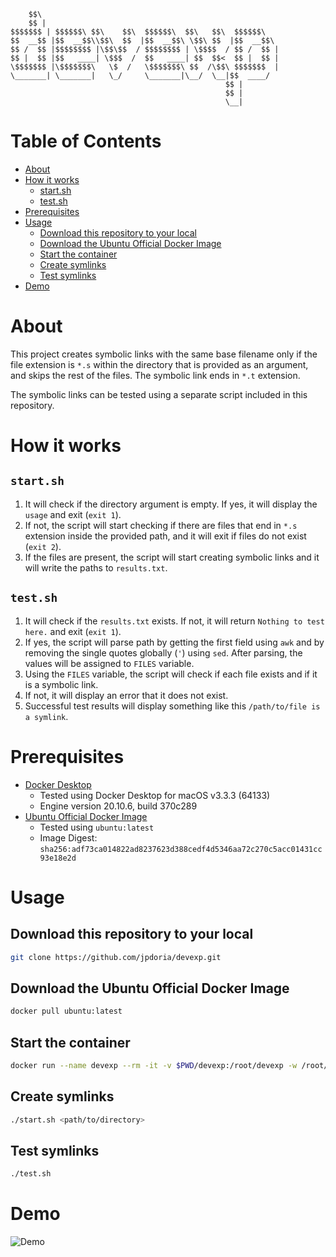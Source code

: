 
        $$\                                                   
        $$ |                                                  
    $$$$$$$ | $$$$$$\ $$\    $$\  $$$$$$\  $$\   $$\  $$$$$$\  
    $$  __$$ |$$  __$$\\$$\  $$  |$$  __$$\ \$$\ $$  |$$  __$$\ 
    $$ /  $$ |$$$$$$$$ |\$$\$$  / $$$$$$$$ | \$$$$  / $$ /  $$ |
    $$ |  $$ |$$   ____| \$$$  /  $$   ____| $$  $$<  $$ |  $$ |
    \$$$$$$$ |\$$$$$$$\   \$  /   \$$$$$$$\ $$  /\$$\ $$$$$$$  |
    \_______| \_______|   \_/     \_______|\__/  \__|$$  ____/ 
                                                    $$ |      
                                                    $$ |      
                                                    \__|      

# Table of Contents

- [About](#about)
- [How it works](#how-it-works)
    - [start.sh](#start.sh)
    - [test.sh](#start.sh)
- [Prerequisites](#prerequisites)
- [Usage](#usage)
    - [Download this repository to your local](#download-this-repository-to-your-local)
    - [Download the Ubuntu Official Docker Image](#download-the-ubuntu-official-docker-image)
    - [Start the container](#start-the-container)
    - [Create symlinks](#create-symlinks)
    - [Test symlinks](#test-symlinks)
- [Demo](#demo)

# About

This project creates symbolic links with the same base filename only if the file extension is `*.s` within the directory that is provided as an argument, and skips the rest of the files. The symbolic link ends in `*.t` extension.

The symbolic links can be tested using a separate script included in this repository.

# How it works

## `start.sh`

1. It will check if the directory argument is empty. If yes, it will display the `usage` and exit (`exit 1`).
1. If not, the script will start checking if there are files that end in `*.s` extension inside the provided path, and it will exit if files do not exist (`exit 2`).
1. If the files are present, the script will start creating symbolic links and it will write the paths to `results.txt`.

## `test.sh`

1. It will check if the `results.txt` exists. If not, it will return `Nothing to test here.` and exit (`exit 1`).
1. If yes, the script will parse path by getting the first field using `awk` and by removing the single quotes globally (`'`) using `sed`. After parsing, the values will be assigned to `FILES` variable.
1. Using the `FILES` variable, the script will check if each file exists and if it is a symbolic link.
1. If not, it will display an error that it does not exist.
1. Successful test results will display something like this `/path/to/file is a symlink`.

# Prerequisites

- [Docker Desktop](https://www.docker.com/products/docker-desktop)
    - Tested using Docker Desktop for macOS v3.3.3 (64133)
    - Engine version 20.10.6, build 370c289
- [Ubuntu Official Docker Image](https://hub.docker.com/_/ubuntu)
    - Tested using `ubuntu:latest`
    - Image Digest: `sha256:adf73ca014822ad8237623d388cedf4d5346aa72c270c5acc01431cc93e18e2d`

# Usage

## Download this repository to your local

```bash
git clone https://github.com/jpdoria/devexp.git
```

## Download the Ubuntu Official Docker Image

```bash
docker pull ubuntu:latest
```

## Start the container

```bash
docker run --name devexp --rm -it -v $PWD/devexp:/root/devexp -w /root/devexp ubuntu:latest bash
```

## Create symlinks

```bash
./start.sh <path/to/directory>
```

## Test symlinks

```bash
./test.sh
```

# Demo

![Demo](https://github.com/jpdoria/devexp/blob/main/demo.gif)
